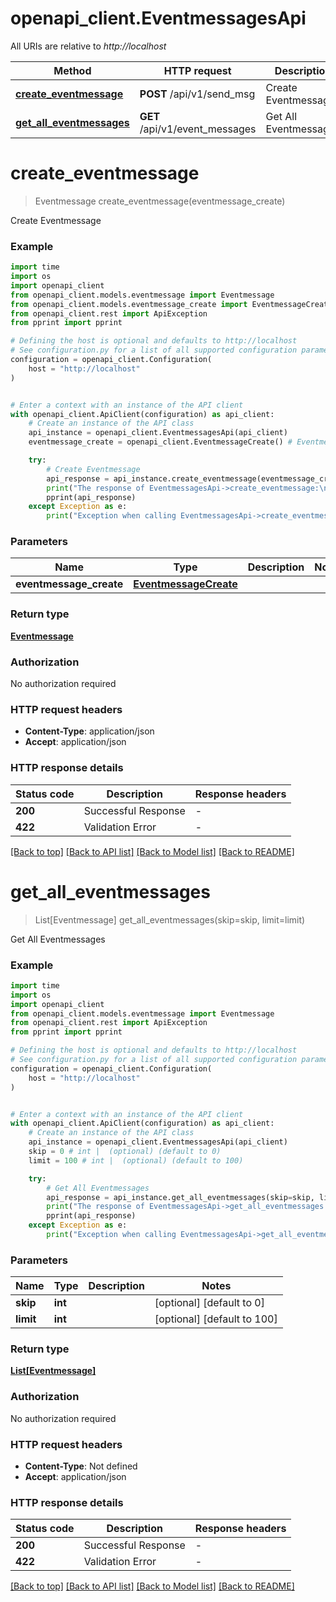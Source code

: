 # openapi_client.EventmessagesApi

All URIs are relative to _http://localhost_

| Method                                                                 | HTTP request                   | Description           |
| ---------------------------------------------------------------------- | ------------------------------ | --------------------- |
| [**create_eventmessage**](EventmessagesApi.md#create_eventmessage)     | **POST** /api/v1/send_msg      | Create Eventmessage   |
| [**get_all_eventmessages**](EventmessagesApi.md#get_all_eventmessages) | **GET** /api/v1/event_messages | Get All Eventmessages |

# **create_eventmessage**

> Eventmessage create_eventmessage(eventmessage_create)

Create Eventmessage

### Example

```python
import time
import os
import openapi_client
from openapi_client.models.eventmessage import Eventmessage
from openapi_client.models.eventmessage_create import EventmessageCreate
from openapi_client.rest import ApiException
from pprint import pprint

# Defining the host is optional and defaults to http://localhost
# See configuration.py for a list of all supported configuration parameters.
configuration = openapi_client.Configuration(
    host = "http://localhost"
)


# Enter a context with an instance of the API client
with openapi_client.ApiClient(configuration) as api_client:
    # Create an instance of the API class
    api_instance = openapi_client.EventmessagesApi(api_client)
    eventmessage_create = openapi_client.EventmessageCreate() # EventmessageCreate |

    try:
        # Create Eventmessage
        api_response = api_instance.create_eventmessage(eventmessage_create)
        print("The response of EventmessagesApi->create_eventmessage:\n")
        pprint(api_response)
    except Exception as e:
        print("Exception when calling EventmessagesApi->create_eventmessage: %s\n" % e)
```

### Parameters

| Name                    | Type                                            | Description | Notes |
| ----------------------- | ----------------------------------------------- | ----------- | ----- |
| **eventmessage_create** | [**EventmessageCreate**](EventmessageCreate.md) |             |

### Return type

[**Eventmessage**](Eventmessage.md)

### Authorization

No authorization required

### HTTP request headers

- **Content-Type**: application/json
- **Accept**: application/json

### HTTP response details

| Status code | Description         | Response headers |
| ----------- | ------------------- | ---------------- |
| **200**     | Successful Response | -                |
| **422**     | Validation Error    | -                |

[[Back to top]](#) [[Back to API list]](../README.md#documentation-for-api-endpoints) [[Back to Model list]](../README.md#documentation-for-models) [[Back to README]](../README.md)

# **get_all_eventmessages**

> List[Eventmessage] get_all_eventmessages(skip=skip, limit=limit)

Get All Eventmessages

### Example

```python
import time
import os
import openapi_client
from openapi_client.models.eventmessage import Eventmessage
from openapi_client.rest import ApiException
from pprint import pprint

# Defining the host is optional and defaults to http://localhost
# See configuration.py for a list of all supported configuration parameters.
configuration = openapi_client.Configuration(
    host = "http://localhost"
)


# Enter a context with an instance of the API client
with openapi_client.ApiClient(configuration) as api_client:
    # Create an instance of the API class
    api_instance = openapi_client.EventmessagesApi(api_client)
    skip = 0 # int |  (optional) (default to 0)
    limit = 100 # int |  (optional) (default to 100)

    try:
        # Get All Eventmessages
        api_response = api_instance.get_all_eventmessages(skip=skip, limit=limit)
        print("The response of EventmessagesApi->get_all_eventmessages:\n")
        pprint(api_response)
    except Exception as e:
        print("Exception when calling EventmessagesApi->get_all_eventmessages: %s\n" % e)
```

### Parameters

| Name      | Type    | Description | Notes                       |
| --------- | ------- | ----------- | --------------------------- |
| **skip**  | **int** |             | [optional] [default to 0]   |
| **limit** | **int** |             | [optional] [default to 100] |

### Return type

[**List[Eventmessage]**](Eventmessage.md)

### Authorization

No authorization required

### HTTP request headers

- **Content-Type**: Not defined
- **Accept**: application/json

### HTTP response details

| Status code | Description         | Response headers |
| ----------- | ------------------- | ---------------- |
| **200**     | Successful Response | -                |
| **422**     | Validation Error    | -                |

[[Back to top]](#) [[Back to API list]](../README.md#documentation-for-api-endpoints) [[Back to Model list]](../README.md#documentation-for-models) [[Back to README]](../README.md)

